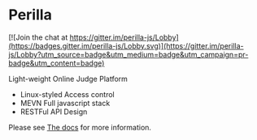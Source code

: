 # Perilla

[![Join the chat at https://gitter.im/perilla-js/Lobby](https://badges.gitter.im/perilla-js/Lobby.svg)](https://gitter.im/perilla-js/Lobby?utm_source=badge&utm_medium=badge&utm_campaign=pr-badge&utm_content=badge)

Light-weight Online Judge Platform

- Linux-styled Access control
- MEVN Full javascript stack
- RESTFul API Design

Please see [The docs](https://perilla.js.org) for more information.